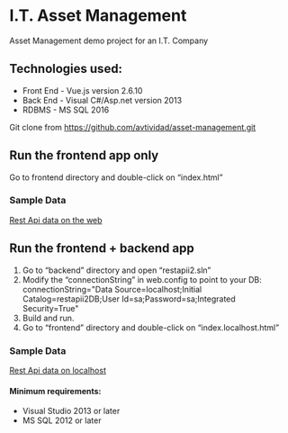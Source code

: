 # I.T. Asset Management
Asset Management demo project for an I.T. Company

## Technologies used: 
   * Front End  - Vue.js version 2.6.10
   * Back End   - Visual C#/Asp.net version 2013
   * RDBMS      - MS SQL 2016

Git clone from https://github.com/avtividad/asset-management.git

 
## Run the frontend app only ##

Go to frontend directory and double-click on “index.html” 

### Sample Data

[Rest Api data on the web](https://www.restapii.xyz/api/assets)



## Run the frontend + backend app  ##

1. Go to “backend” directory and open “restapii2.sln”
2. Modify the “connectionString” in web.config to point to your DB:
    connectionString="Data Source=localhost;Initial Catalog=restapii2DB;User Id=sa;Password=sa;Integrated Security=True"
3. Build and run. 
4. Go to “frontend” directory and double-click on “index.localhost.html” 

### Sample Data

[Rest Api data on localhost](http://localhost:33000/api/assets)

#### Minimum requirements: 
   * Visual Studio 2013 or later
   * MS SQL 2012 or later



